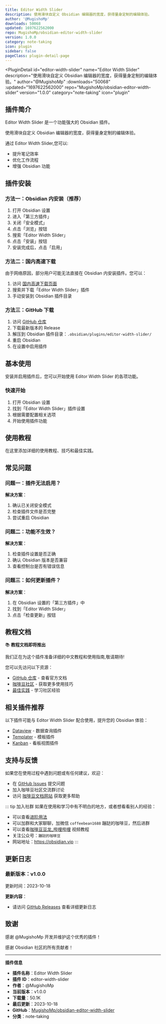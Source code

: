 ```yaml
---
title: Editor Width Slider
description: 使用滑块自定义 Obsidian 编辑器的宽度，获得量身定制的编辑体验。
author: '@MugishoMp'
downloads: 50068
updated: 1697622562000
repo: MugishoMp/obsidian-editor-width-slider
version: 1.0.0
category: note-taking
icon: plugin
sidebar: false
pageClass: plugin-detail-page
---
```


<PluginDetail
  id="editor-width-slider"
  name="Editor Width Slider"
  description="使用滑块自定义 Obsidian 编辑器的宽度，获得量身定制的编辑体验。"
  author="@MugishoMp"
  :downloads="50068"
  :updated="1697622562000"
  repo="MugishoMp/obsidian-editor-width-slider"
  version="1.0.0"
  category="note-taking"
  icon="plugin"
>

<!-- AUTO_GENERATED_START -->
## 插件简介

Editor Width Slider 是一个功能强大的 Obsidian 插件。

使用滑块自定义 Obsidian 编辑器的宽度，获得量身定制的编辑体验。

通过 Editor Width Slider,您可以:

- 提升笔记效率
- 优化工作流程
- 增强 Obsidian 功能

<!-- AUTO_GENERATED_END -->

<!-- AUTO_GENERATED_START -->
## 插件安装

### 方法一：Obsidian 内安装（推荐）

1. 打开 Obsidian 设置
2. 进入「第三方插件」
3. 关闭「安全模式」
4. 点击「浏览」按钮
5. 搜索「Editor Width Slider」
6. 点击「安装」按钮
7. 安装完成后，点击「启用」

### 方法二：国内高速下载

由于网络原因，部分用户可能无法直接在 Obsidian 内安装插件。您可以：

1. 访问 [国内高速下载页面](/zh/documentation/obsidian-plugins-download.html)
2. 搜索并下载「Editor Width Slider」插件
3. 手动安装到 Obsidian 插件目录

### 方法三：GitHub 下载

1. 访问 [GitHub 仓库](https://github.com/MugishoMp/obsidian-editor-width-slider)
2. 下载最新版本的 Release
3. 解压到 Obsidian 插件目录：`.obsidian/plugins/editor-width-slider/`
4. 重启 Obsidian
5. 在设置中启用插件

## 基本使用

安装并启用插件后，您可以开始使用 Editor Width Slider 的各项功能。

### 快速开始

1. 打开 Obsidian 设置
2. 找到「Editor Width Slider」插件设置
3. 根据需要配置相关选项
4. 开始使用插件功能

<!-- AUTO_GENERATED_END -->

<!-- CUSTOM_CONTENT_START:tutorial -->
## 使用教程

在这里添加详细的使用教程、技巧和最佳实践。

<!-- CUSTOM_CONTENT_END:tutorial -->

<!-- SHARED_CONTENT_START -->
## 常见问题

### 问题一：插件无法启用？

**解决方案**：
1. 确认已关闭安全模式
2. 检查插件文件是否完整
3. 尝试重启 Obsidian

### 问题二：功能不生效？

**解决方案**：
1. 检查插件设置是否正确
2. 确认 Obsidian 版本是否兼容
3. 查看控制台是否有错误信息

### 问题三：如何更新插件？

**解决方案**：
1. 在 Obsidian 设置的「第三方插件」中
2. 找到「Editor Width Slider」
3. 点击「检查更新」按钮

## 教程文档

📚 **教程文档即将推出**

我们正在为这个插件准备详细的中文教程和使用指南,敬请期待!

您可以先访问以下资源：
- [GitHub 仓库](https://github.com/MugishoMp/obsidian-editor-width-slider) - 查看官方文档
- [咖啡豆社区](/zh/bases/) - 获取更多使用技巧
- [最佳实践](/zh/best-practices/) - 学习社区经验

## 相关插件推荐

以下插件可能与 Editor Width Slider 配合使用，提升您的 Obsidian 体验：

- [Dataview](/zh/plugins/dataview.html) - 数据查询插件
- [Templater](/zh/plugins/templater-obsidian.html) - 模板插件
- [Kanban](/zh/plugins/obsidian-kanban.html) - 看板视图插件

## 支持与反馈

如果您在使用过程中遇到问题或有任何建议，欢迎：

- 在 [GitHub Issues](https://github.com/MugishoMp/obsidian-editor-width-slider/issues) 提交问题
- 加入咖啡豆社区交流群讨论
- 访问 [咖啡豆文档网站](https://obsidian.vip) 获取更多帮助

::: tip 加入社群
如果在使用和学习中有不明白的地方，或者想看看别人的经验：
- 可以查看[进阶用法](/zh/advanced)
- 可以加群和大家聊聊，加微信 `coffeebean1688` 蹦跶的咖啡豆，然后进群
- 可以查看[咖啡豆豆龙_哔哩哔哩](https://space.bilibili.com/618777356) 视频教程
- 关注公众号：`蹦跶的咖啡豆`
- 网站地址：https://obsidian.vip
:::
<!-- SHARED_CONTENT_END -->

<!-- AUTO_GENERATED_START -->
## 更新日志

### 最新版本：v1.0.0

更新时间：2023-10-18

**更新内容**：
- 请访问 [GitHub Releases](https://github.com/MugishoMp/obsidian-editor-width-slider/releases) 查看详细更新日志

## 致谢

感谢 @MugishoMp 开发并维护这个优秀的插件！

感谢 Obsidian 社区的所有贡献者！

---

**插件信息**
- **插件名称**：Editor Width Slider
- **插件 ID**：editor-width-slider
- **作者**：@MugishoMp
- **当前版本**：v1.0.0
- **下载量**：50.1K
- **最后更新**：2023-10-18
- **GitHub**：[MugishoMp/obsidian-editor-width-slider](https://github.com/MugishoMp/obsidian-editor-width-slider)
- **分类**：note-taking
<!-- AUTO_GENERATED_END -->

</PluginDetail>


